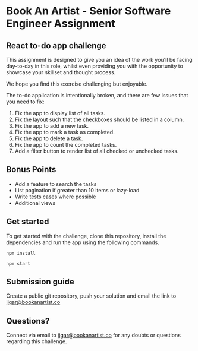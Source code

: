 # Book An Artist - Senior Software Engineer Assignment


## React to-do app challenge

This assignment is designed to give you an idea of the work you'll be facing day-to-day in this role, whilst even providing you with the opportunity to showcase your skillset and thought process.

We hope you find this exercise challenging but enjoyable. 

The to-do application is intentionally broken, and there are few issues that you need to fix:

1. Fix the app to display list of all tasks.
2. Fix the layout such that the checkboxes should be listed in a column.
3. Fix the app to add a new task.
4. Fix the app to mark a task as completed.
5. Fix the app to delete a task.
6. Fix the app to count the completed tasks.
7. Add a filter button to render list of all checked or unchecked tasks.


## Bonus Points

- Add a feature to search the tasks
- List pagination if greater than 10 items or lazy-load
- Write tests cases where possible
- Additional views

## Get started

To get started with the challenge, clone this repository, install the dependencies and run the app using the following commands.

```
npm install

npm start

```

## Submission guide

Create a public git repository, push your solution and email the link to <jigar@bookanartist.co>

## Questions?
Connect via email to <jigar@bookanartist.co> for any doubts or questions regarding this challenge.